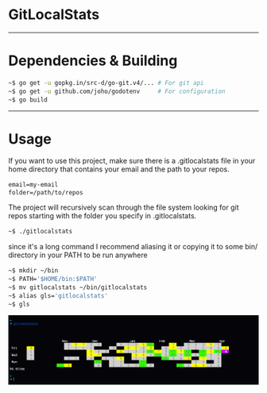 
# GitLocalStats

--------------------

# Dependencies & Building

```sh
~$ go get -u gopkg.in/src-d/go-git.v4/... # For git api
~$ go get -u github.com/joho/godotenv     # For configuration
~$ go build
```

--------------------

# Usage

If you want to use this project, make sure there is a .gitlocalstats file in your home directory that contains
your email and the path to your repos.

```
email=my-email
folder=/path/to/repos
```

The project will recursively scan through the file system looking for git repos starting with the
folder you specify in .gitlocalstats. 

```sh
~$ ./gitlocalstats
```

since it's a long command I recommend aliasing it or copying it to some bin/ directory in your PATH to be run anywhere

```sh
~$ mkdir ~/bin 
~$ PATH='$HOME/bin:$PATH'
~$ mv gitlocalstats ~/bin/gitlocalstats
~$ alias gls='gitlocalstats'
~$ gls
```

![demo](screenshots/demo.png)
